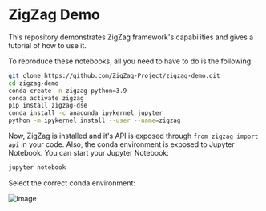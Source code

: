 # ZigZag Demo

This repository demonstrates ZigZag framework's capabilities and gives a tutorial of how to use it.

To reproduce these notebooks, all you need to have to do is the following:

```bash
git clone https://github.com/ZigZag-Project/zigzag-demo.git
cd zigzag-demo
conda create -n zigzag python=3.9
conda activate zigzag
pip install zigzag-dse
conda install -c anaconda ipykernel jupyter
python -m ipykernel install --user --name=zigzag
```

Now, ZigZag is installed and it's API is exposed through `from zigzag import api` in your code. Also, the conda environment is exposed to Jupyter Notebook.
You can start your Jupyter Notebook:

```bash
jupyter notebook
```

Select the correct conda environment:

![image](https://user-images.githubusercontent.com/55059827/217651717-5370259d-a47a-46a8-b703-3292fefd65dc.png)
